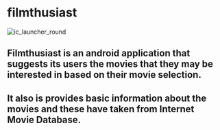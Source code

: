 # filmthusiast 

![ic_launcher_round](https://user-images.githubusercontent.com/9365310/88676369-a52cdd80-d0f4-11ea-9f1f-a18b8bf49b84.png)

## Filmthusiast is an android application that suggests its users the movies that they may be interested in based on their movie selection.
## It also is provides basic information about the movies and these have taken from Internet Movie Database.
